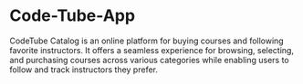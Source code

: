 # Code-Tube-App
CodeTube Catalog is an online platform for buying courses and following favorite instructors. It offers a seamless experience for browsing, selecting, and purchasing courses across various categories while enabling users to follow and track instructors they prefer.
